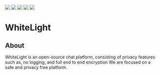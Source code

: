 ![](https://img.shields.io/badge/src-public-green) ![](https://img.shields.io/github/forks//WhiteLight-INC/WhiteLight/) ![](https://img.shields.io/github/stars/WhiteLight-INC/WhiteLight) ![](https://img.shields.io/github/issues/WhiteLight-INC/WhiteLight) ![](https://img.shields.io/twitter/follow/IrisDevTeam?style=social)

# WhiteLight

## About
WhiteLight is an open-source chat platform, consisting of privacy features such as, no logging, and full end to end encryption
We are focused on a safe and privacy free platform.

